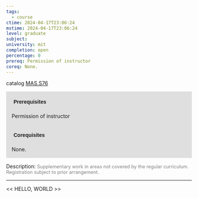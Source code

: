 ```yaml
---
tags:
  - course
ctime: 2024-04-17T23:06:24
mstime: 2024-04-17T23:06:24
level: graduate
subject: 
university: mit
completion: open
percentage: 0
prereq: Permission of instructor
coreq: None.
---
```


catalog [MAS.S76](http://student.mit.edu/catalog/mMASa.html#MAS.S76)

<span style="display: block; padding: 15px; background-color: rgb(100, 100, 100, 0.2);"><font id="m_prereq4127_0" style="display: block; font-family: Arial, sans-serif; font-weight: bold; padding: 5px">Prerequisites</font><br><span id="prereq4127_0">Permission of instructor</span></span>
<span style="display: block; padding: 15px; background-color: rgb(100, 100, 100, 0.2);"><font id="m_coreq4127_0" style="display: block; font-family: Arial, sans-serif; font-weight: bold; padding: 5px">Corequisites</font><br><span id="coreq4127_0">None.</span></span>

<font style="">Description:</font>
<font style="color: grey; font-size: 0.8rem;">Supplementary work in areas not covered by the regular curriculum. Registration subject to prior arrangement.</font>



---

<< HELLO, WORLD >>

